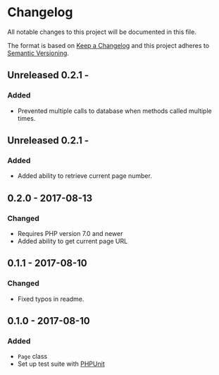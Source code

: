 # Changelog
All notable changes to this project will be documented in this file.

The format is based on [Keep a Changelog](http://keepachangelog.com/en/1.0.0/)
and this project adheres to [Semantic Versioning](http://semver.org/spec/v2.0.0.html).

## Unreleased 0.2.1 -
### Added
- Prevented multiple calls to database when methods called multiple times.

## Unreleased 0.2.1 - 
### Added
- Added ability to retrieve current page number.

## 0.2.0 - 2017-08-13
### Changed
- Requires PHP version 7.0 and newer
- Added ability to get current page URL

## 0.1.1 - 2017-08-10
### Changed
- Fixed typos in readme.

## 0.1.0 - 2017-08-10
### Added
- `Page` class
- Set up test suite with [PHPUnit](https://phpunit.de)
